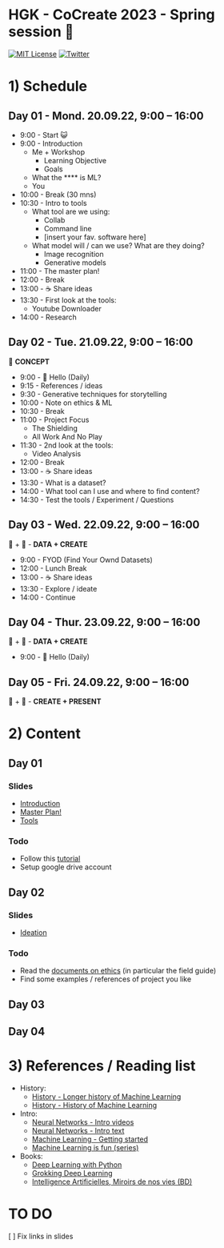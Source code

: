 # HGK - CoCreate 2023 - Spring session :seedling:

[![MIT License](https://img.shields.io/badge/license-MIT-blue.svg)](http://opensource.org/licenses/MIT)
[![Twitter](https://img.shields.io/twitter/url/https/github.com/webslides/webslides.svg?style=social)](https://twitter.com/g_massol)

# 1) Schedule

## Day 01 - Mond. 20.09.22, 9:00 – 16:00

- 9:00 - Start :smiley_cat:
- 9:00 - Introduction
  - Me + Workshop
    - Learning Objective
    - Goals
  - What the \*\*\*\* is ML?
  - You
- 10:00 - Break (30 mns)
- 10:30 - Intro to tools
  - What tool are we using:
    - Collab
    - Command line
    - [insert your fav. software here]
  - What model will / can we use? What are they doing?
    - Image recognition
    - Generative models
- 11:00 - The master plan!
- 12:00 - Break
- 13:00 - :coffee: Share ideas
- 13:30 - First look at the tools:
  - Youtube Downloader
- 14:00 - Research

## Day 02 - Tue. 21.09.22, 9:00 – 16:00

:brain: **CONCEPT**

- 9:00 - :wave: Hello (Daily)
- 9:15 - References / ideas
- 9:30 - Generative techniques for storytelling
- 10:00 - Note on ethics & ML
- 10:30 - Break
- 11:00 - Project Focus
  - The Shielding
  - All Work And No Play
- 11:30 - 2nd look at the tools:
  - Video Analysis
- 12:00 - Break
- 13:00 - :coffee: Share ideas
- 13:30 - What is a dataset?
- 14:00 - What tool can I use and where to find content?
- 14:30 - Test the tools / Experiment / Questions

## Day 03 - Wed. 22.09.22, 9:00 – 16:00

:floppy_disk: + :art: - **DATA + CREATE**

- 9:00 - FYOD (Find Your Ownd Datasets)
- 12:00 - Lunch Break
- 13:00 - :coffee: Share ideas
- 13:30 - Explore / ideate
- 14:00 - Continue

## Day 04 - Thur. 23.09.22, 9:00 – 16:00

:floppy_disk: + :art: - **DATA + CREATE**

- 9:00 - :wave: Hello (Daily)

## Day 05 - Fri. 24.09.22, 9:00 – 16:00

:art: + :dizzy: - **CREATE + PRESENT**

# 2) Content

## Day 01

### Slides

- [Introduction](./slides/intro.html)
- [Master Plan!](./slides/master_plan.html)
- [Tools](./slides/tools.html)

### Todo

- Follow this [tutorial](https://www.tutorialspoint.com/google_colab/index.htm)
- Setup google drive account

## Day 02

### Slides

- [Ideation](./slides/ideation.html)

### Todo

- Read the [documents on ethics](./slides/ideation.html#slide=11) (in particular the field guide)
- Find some examples / references of project you like

## Day 03

## Day 04

# 3) References / Reading list

- History:
  - [History - Longer history of Machine Learning](http://www.andreykurenkov.com/writing/ai/a-brief-history-of-neural-nets-and-deep-learning/)
  - [History - History of Machine Learning](https://cloud.withgoogle.com/build/data-analytics/explore-history-machine-learning/)
- Intro:
  - [Neural Networks - Intro videos](https://www.youtube.com/playlist?list=PLZHQObOWTQDNU6R1_67000Dx_ZCJB-3pi)
  - [Neural Networks - Intro text](https://ml4a.github.io/ml4a/neural_networks/)
  - [Machine Learning - Getting started](https://www.youtube.com/watch?v=I74ymkoNTnw)
  - [Machine Learning is fun (series)](https://medium.com/@ageitgey/machine-learning-is-fun-80ea3ec3c471)
- Books:
  - [Deep Learning with Python](https://www.manning.com/books/deep-learning-with-python)
  - [Grokking Deep Learning](https://www.manning.com/books/grokking-deep-learning)
  - [Intelligence Artificielles, Miroirs de nos vies (BD) ](http://www.sceneario.com/bande-dessinee/intelligences-artificielles/miroirs-de-nos-vies/29059.html)

# TO DO

[ ] Fix links in slides
